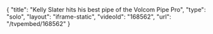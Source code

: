 {
    "title": "Kelly Slater hits his best pipe of the Volcom Pipe Pro",
    "type": "solo",
    "layout": "iframe-static",
    "videoId": "168562",
    "url": "\/tvpembed\/168562"
}